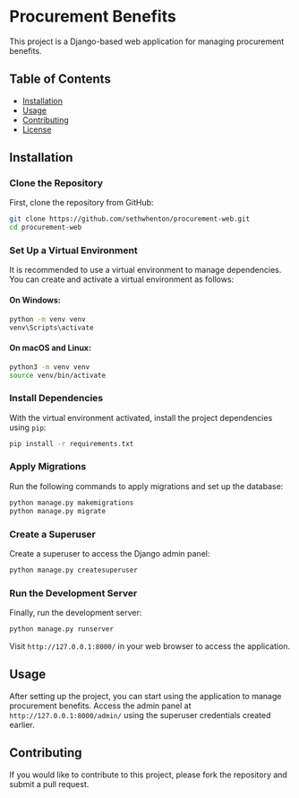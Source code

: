 # Procurement Benefits

This project is a Django-based web application for managing procurement benefits.

## Table of Contents

- [Installation](#installation)
- [Usage](#usage)
- [Contributing](#contributing)
- [License](#license)

## Installation

### Clone the Repository

First, clone the repository from GitHub:

```sh
git clone https://github.com/sethwhenton/procurement-web.git
cd procurement-web
```

### Set Up a Virtual Environment

It is recommended to use a virtual environment to manage dependencies. You can create and activate a virtual environment as follows:

#### On Windows:

```sh
python -m venv venv
venv\Scripts\activate
```

#### On macOS and Linux:

```sh
python3 -m venv venv
source venv/bin/activate
```

### Install Dependencies

With the virtual environment activated, install the project dependencies using `pip`:

```sh
pip install -r requirements.txt
```

### Apply Migrations

Run the following commands to apply migrations and set up the database:

```sh
python manage.py makemigrations
python manage.py migrate
```

### Create a Superuser

Create a superuser to access the Django admin panel:

```sh
python manage.py createsuperuser
```

### Run the Development Server

Finally, run the development server:

```sh
python manage.py runserver
```

Visit `http://127.0.0.1:8000/` in your web browser to access the application.

## Usage

After setting up the project, you can start using the application to manage procurement benefits. Access the admin panel at `http://127.0.0.1:8000/admin/` using the superuser credentials created earlier.

## Contributing

If you would like to contribute to this project, please fork the repository and submit a pull request.

